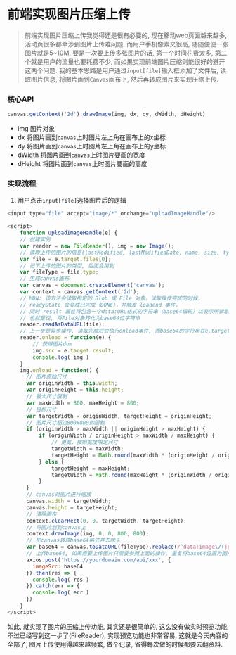 
# 前端实现图片压缩上传  

> 前端实现图片压缩上传我觉得还是很有必要的, 现在移动web页面越来越多, 活动页很多都牵涉到图片上传难问题, 而用户手机像素又很高, 随随便便一张图片就是5~10M, 要是一次要上传多张图片的话, 第一个时间花费太多, 第二个就是用户的流量也要耗费不少, 而如果实现前端图片压缩则能很好的避开这两个问题. 我的基本思路是用户通过`input[file]`输入框添加了文件后, 读取图片信息, 将图片画到`Canvas`画布上, 然后再转成图片来实现压缩上传.

### 核心API
```js
canvas.getContext('2d').drawImage(img, dx, dy, dWidth, dHeight)
```

+ img 图片对象
+ dx 将图片画到`canvas`上时图片左上角在画布上的x坐标
+ dy 将图片画到`canvas`上时图片左上角在画布上的y坐标
+ dWidth 将图片画到`canvas`上时图片要画的宽度
+ dHeight 将图片画到`canvas`上时图片要画的高度

### 实现流程
1. 用户点击`input[file]`选择图片后的逻辑
``` js
<input type="file" accept="image/*" onchange="uploadImageHandle"/>

<script>
	function uploadImageHandle(e) {
	// 创建实例
	var reader = new FileReader(), img = new Image();
	// 读取上传的图片的信息(lastModified, lastModifiedDate, name, size, type等)
	var file = e.target.files[0];
	// 记下上传的图片的类型, 后面会用到
	var fileType = file.type;
	// 生成canvas画布
	var canvas = document.createElement('canvas');
    var context = canvas.getContext('2d');
    // MDN: 该方法会读取指定的 Blob 或 File 对象。读取操作完成的时候，
    // readyState 会变成已完成（DONE），并触发 loadend 事件，
    // 同时 result 属性将包含一个data:URL格式的字符串（base64编码）以表示所读取文件的内容。
    // 也就是说, 将File对象转化为base64位字符串
    reader.readAsDataURL(file);
    // 上一步是异步操作, 读取完成后会执行onload事件, 而base64的字符串在e.target.rusult中
    reader.onload = function(e) {
        // 获得图片dom
        img.src = e.target.result;
        console.log( img )
    }
    img.onload = function() {
      // 图片原始尺寸
      var originWidth = this.width;
      var originHeight = this.height;
      // 最大尺寸限制
      var maxWidth = 800, maxHeight = 800;
      // 目标尺寸
      var targetWidth = originWidth, targetHeight = originHeight;
      // 图片尺寸超过800x800的限制
      if (originWidth > maxWidth || originHeight > maxHeight) {
          if (originWidth / originHeight > maxWidth / maxHeight) {
              // 更宽，按照宽度限定尺寸
              targetWidth = maxWidth;
              targetHeight = Math.round(maxWidth * (originHeight / originWidth));
          } else {
              targetHeight = maxHeight;
              targetWidth = Math.round(maxHeight * (originWidth / originHeight));
          }
      }
      // canvas对图片进行缩放
      canvas.width = targetWidth;
      canvas.height = targetHeight;
      // 清除画布
      context.clearRect(0, 0, targetWidth, targetHeight);
      // 将图片划到canvas上
      context.drawImage(img, 0, 0, 800, 800);
      // 把canvas转成base64格式并去除头
      var base64 = canvas.toDataURL(fileType).replace(/^data:image\/(jpeg|jpg|png|gif);base64,/,'');
      // 上传base64, 如果需要上传图片只需要参照上面的操作, 重复将base64设置为图片上的src就行了. 当然, 需要在去处头之前
      axios.post('https://yourdomain.com/api/xxx', {
      	imageSrc: base64
      }).then(res => {
      	console.log( res )
      }).catch(err => {
      	console.log( err )
      })
	}
</script>
```

如此, 就实现了图片的压缩上传功能, 其实还是很简单的, 这么没有做实时预览功能, 不过已经写到这一步了(FileReader), 实现预览功能也非常容易, 这就是今天内容的全部了, 图片上传使用得越来越频繁, 做个记录, 省得每次做的时候都要去翻资料.




<Vssue :title="$title" />
